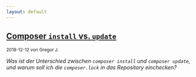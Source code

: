```yaml
---
layout: default
---
```


## [Composer `install` vs. `update`](./2018-12-12-composer-install-vs-update.html)

<small>2018-12-12 von Gregor J.</small>

_Was ist der Unterschied zwischen `composer install` und `composer update`, und warum soll ich die `composer.lock` in das Repository einchecken?_
